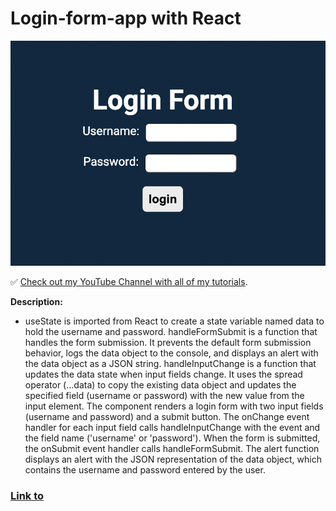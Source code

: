 # Login-form-app with React

![Login-form-app](https://github.com/Jonasodiq/login-form-app/blob/main/public/login.png)

✅ [Check out my YouTube Channel with all of my tutorials](https://www.youtube.com).

**Description:**

- useState is imported from React to create a state variable named data to hold the username and password. handleFormSubmit is a function that handles the form submission. It prevents the default form submission behavior, logs the data object to the console, and displays an alert with the data object as a JSON string. handleInputChange is a function that updates the data state when input fields change. It uses the spread operator (...data) to copy the existing data object and updates the specified field (username or password) with the new value from the input element. The component renders a login form with two input fields (username and password) and a submit button. The onChange event handler for each input field calls handleInputChange with the event and the field name ('username' or 'password'). When the form is submitted, the onSubmit event handler calls handleFormSubmit. The alert function displays an alert with the JSON representation of the data object, which contains the username and password entered by the user.

### [Link to](https://heroic-horse-47e8b1.netlify.app/)
